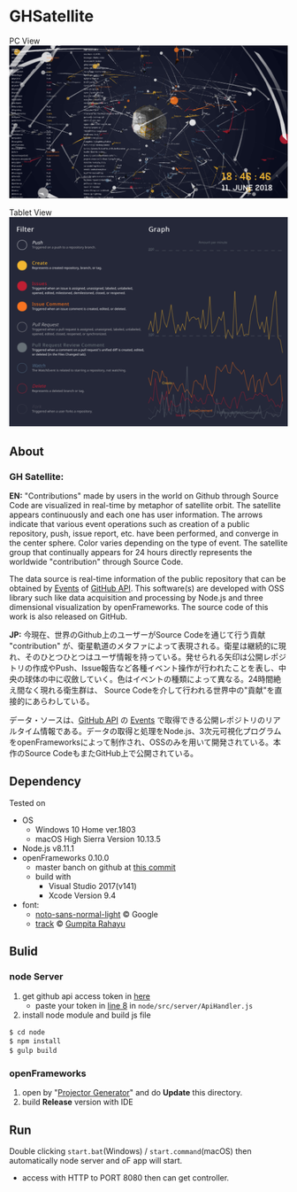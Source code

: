 # GHSatellite

PC View
![](./img/pc_view.png)

Tablet View
![](./img/tablet_view.png)

## About
### GH Satellite:

**EN:** "Contributions" made by users in the world on Github through Source Code are visualized in real-time by metaphor of satellite orbit. The satellite appears continuously and each one has user information. The arrows indicate that various event operations such as creation of a public repository, push, issue report, etc. have been performed, and converge in the center sphere. Color varies depending on the type of event. The satellite group that continually appears for 24 hours directly represents the worldwide "contribution" through Source Code.

The data source is real-time information of the public repository that can be obtained by [Events](https://api.github.com/events) of [GitHub API](https://developer.github.com/v3/?). This software(s) are developed with OSS library such like data acquisition and processing by Node.js and three dimensional visualization by openFrameworks. The source code of this work is also released on GitHub.

**JP:** 今現在、世界のGithub上のユーザーがSource Codeを通じて行う貢献 "contribution" が、衛星軌道のメタファによって表現される。衛星は継続的に現れ、そのひとつひとつはユーザ情報を持っている。発せられる矢印は公開レポジトリの作成やPush、Issue報告など各種イベント操作が行われたことを表し、中央の球体の中に収斂していく。色はイベントの種類によって異なる。24時間絶え間なく現れる衛生群は、 Source Codeを介して行われる世界中の"貢献"を直接的にあらわしている。

データ・ソースは、[GitHub API](https://developer.github.com/v3/?) の [Events](https://api.github.com/events) で取得できる公開レポジトリのリアルタイム情報である。データの取得と処理をNode.js、3次元可視化プログラムをopenFrameworksによって制作され、OSSのみを用いて開発されている。本作のSource CodeもまたGitHub上で公開されている。

## Dependency
Tested on
* OS
    * Windows 10 Home ver.1803
    * macOS High Sierra Version 10.13.5
* Node.js v8.11.1
* openFrameworks 0.10.0
    * master banch on github at [this commit](https://github.com/openframeworks/openFrameworks/tree/c274c7fb51b4ae0552cd4cdb00475458aeeb610a)
    * build with
        * Visual Studio 2017(v141)
        * Xcode Version 9.4
* font:
    * [noto-sans-normal-light](https://www.google.com/get/noto/) &copy; Google
    * [track](http://www.fontfabric.com/track-free-font/) &copy; [Gumpita Rahayu](https://www.behance.net/gumpita)

## Bulid
### node Server
1. get github api access token in [here](https://github.com/settings/tokens)
    * paste your token in [line 8](https://github.com/nama-gatsuo/GHSatellite/blob/master/node/src/server/ApiHandler.js#L8) in `node/src/server/ApiHandler.js`
2. install node module and build js file
```sh
$ cd node
$ npm install
$ gulp build
```

### openFrameworks
1. open by "[Projector Generator](https://github.com/openframeworks/openFrameworks/blob/c274c7fb51b4ae0552cd4cdb00475458aeeb610a/docs/projectgenerator.md)" and do **Update** this directory.
2. build **Release** version with IDE

## Run
Double clicking `start.bat`(Windows) / `start.command`(macOS) then automatically node server and oF app will start.
* access with HTTP to PORT 8080 then can get controller.
